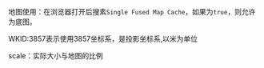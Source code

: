 地图使用：在浏览器打开后搜素`Single Fused Map Cache`，如果为`true`，则允许为底图。

WKID:3857表示使用3857坐标系，是投影坐标系,以米为单位

scale：实际大小与地图的比例 